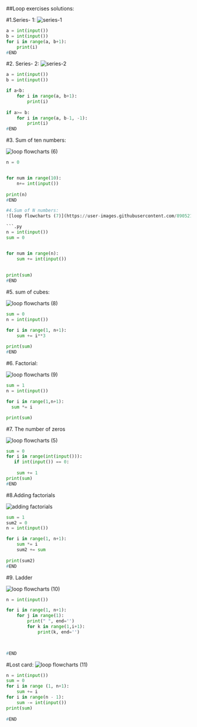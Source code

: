 ##Loop exercises solutions:

#1.Series- 1:
![series-1](https://user-images.githubusercontent.com/89052189/132375018-b37c4cd1-4f81-4ccc-b60d-71edef74fa49.png)

```.py
a = int(input())
b = int(input())
for i in range(a, b+1):
    print(i)
#END
```

#2. Series- 2:
![series-2](https://user-images.githubusercontent.com/89052189/132379609-a3bd10ff-205f-4328-96bc-788d54bb43d6.png)

```.py
a = int(input())
b = int(input())

if a<b:
    for i in range(a, b+1):
        print(i)
    
if a>= b:
    for i in range(a, b-1, -1):
        print(i)
#END
```

#3. Sum of ten numbers:

![loop flowcharts (6)](https://user-images.githubusercontent.com/89052189/132395343-8a014bcd-2f69-45f0-bee3-479776760834.png)


```.py
n = 0


for num in range(10):
    n+= int(input())
    
print(n)
#END

#4.Sum of N numbers:
![loop flowcharts (7)](https://user-images.githubusercontent.com/89052189/132396620-a66fa083-88ab-4b59-9f20-712e20fd047f.png)

```.py
n = int(input())
sum = 0


for num in range(n):
    sum += int(input())
    
    
print(sum)
#END
```

#5. sum of cubes:

![loop flowcharts (8)](https://user-images.githubusercontent.com/89052189/132395704-d7fa7236-824c-45d5-88cb-c0d789b25555.png)

```.py
sum = 0
n = int(input())

for i in range(1, n+1):
    sum += i**3
    
print(sum)
#END
```
#6. Factorial:

![loop flowcharts (9)](https://user-images.githubusercontent.com/89052189/132396563-960b6bc4-7ab5-44da-bbf4-1dc6fec8cba2.png)

```.py
sum = 1
n = int(input())

for i in range(1,n+1):
  sum *= i

print(sum)
```
#7. The number of zeros

![loop flowcharts (5)](https://user-images.githubusercontent.com/89052189/132394534-35f6b86a-dcca-431d-9063-f04b6d134771.png)


```.py
sum = 0
for i in range(int(input())):
   if int(input()) == 0:
       
    sum += 1
print(sum)
#END
```

#8.Adding factorials

![adding factorials](https://user-images.githubusercontent.com/89052189/132392864-52254623-a776-439f-9737-fada9c4d7cf4.png)

```.py
sum = 1
sum2 = 0
n = int(input())

for i in range(1, n+1):
    sum *= i 
    sum2 += sum 
    
print(sum2)
#END
```

#9. Ladder

![loop flowcharts (10)](https://user-images.githubusercontent.com/89052189/132401790-8b542fb7-dc2f-43a0-b0bf-af93b7569fa1.png)

```.py
n = int(input())

for i in range(1, n+1):
    for j in range(1):
        print(" ", end='')
        for k in range(1,i+1):
            print(k, end='')
        


#END
```
#Lost card:
![loop flowcharts (11)](https://user-images.githubusercontent.com/89052189/132435870-ffdbe578-0241-447e-ae94-4fde0b527c67.png)

```.py
n = int(input())
sum = 0
for i in range (1, n+1):
    sum += i
for i in range(n - 1):
    sum -= int(input())
print(sum)
    
#END
```

